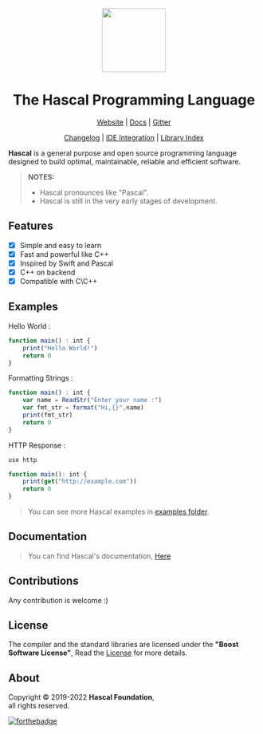 
<div align="center">
  <img style="text-align:center" src="hascal-logo.png" height="128px" width="128px">


  # The Hascal Programming Language

  [Website](https://hascal.github.io) |
  [Docs](https://hascal.github.io/docs/) |
  [Gitter](https://gitter.im/hascal/community)

  [Changelog](docs/CHANGELOG.md) |
  [IDE Integration](docs/ide.md) |
  [Library Index](https://github.com/hascal/libs)

</div>

**Hascal** is a general purpose and open source programming language designed to build optimal, maintainable, reliable and efficient software.
> **NOTES:** 
> - Hascal pronounces like "Pascal".
> - Hascal is still in the very early stages of development.
## Features
- [x] Simple and easy to learn
- [x] Fast and powerful like C++
- [x] Inspired by Swift and Pascal
- [x] C++ on backend
- [x] Compatible with C\C++

## Examples
Hello World :
```typescript
function main() : int {
    print("Hello World!")
    return 0
}
```

Formatting Strings :
```typescript
function main() : int {
    var name = ReadStr("Enter your name :")
    var fmt_str = format("Hi,{}",name)
    print(fmt_str)
    return 0
}
```

HTTP Response :
```typescript
use http

function main(): int {
    print(get("http://example.com"))
    return 0
}
```

> You can see more Hascal examples in [examples folder](https://github.com/hascal/hascal/tree/main/examples).

## Documentation
> You can find Hascal's documentation, [Here](https://hascal.github.io/docs)

## Contributions
Any contribution is welcome :)

<!-- [![graph](https://contrib.rocks/image?repo=hascal/hascal)](https://github.com/hascal/hascal/graphs/contributors)
 -->
## License
The compiler and the standard libraries are licensed under the **"Boost Software License"**,
Read the [License](https://github.com/hascal/hascal/blob/main/LICENSE) for more details.

## About
Copyright © 2019-2022 **Hascal Foundation**, \
all rights reserved.

[![forthebadge](https://forthebadge.com/images/badges/built-with-love.svg)](https://forthebadge.com)
